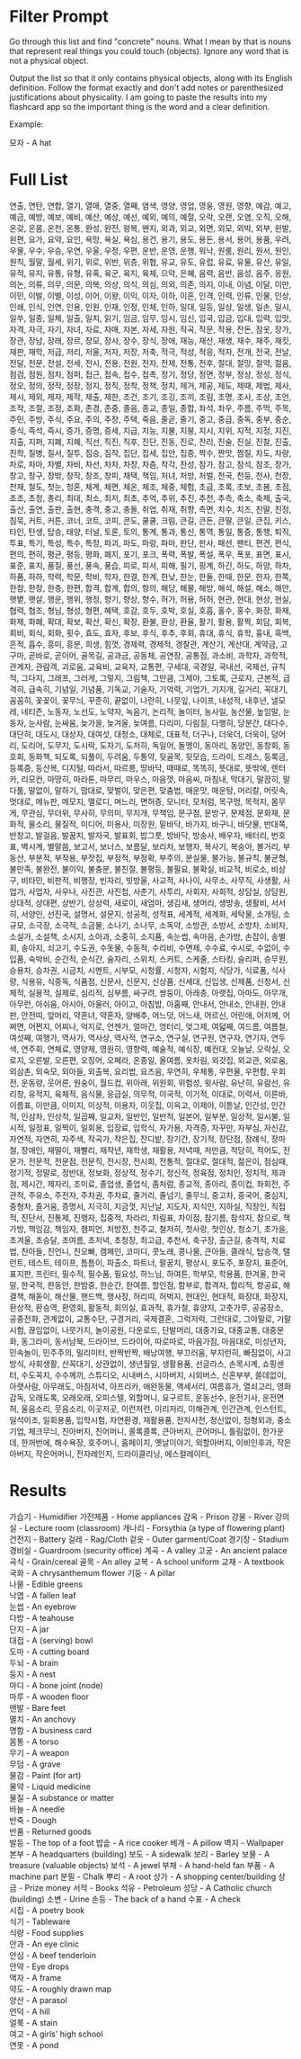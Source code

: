 # Filter Prompt

Go through this list and find "concrete" nouns. What I mean by that is nouns that represent real things you could touch (objects). Ignore any word that is not a physical object. 

Output the list so that it only contains physical objects, along with its English definition.
Follow the format exactly and don't add notes or parenthesized justifications about physicality.
I am going to paste the results into my flashcard app so the important thing is the word and a clear definition.

Example:

모자 - A hat

# Full List

연출, 연탄, 연합, 열기, 열매, 열중, 열째, 염색, 영양, 영업, 영웅, 영원, 영향, 예감, 예고, 예금, 예방, 예보, 예비, 예산, 예상, 예선, 예외, 예의, 예절, 오락, 오랜, 오염, 오직, 오해, 온갖, 온몸, 온천, 온통, 완성, 완전, 왕복, 왠지, 외과, 외교, 외면, 외모, 외박, 외부, 왼발, 왼편, 요가, 요약, 요인, 욕망, 욕실, 욕심, 용건, 용기, 용도, 용돈, 용서, 용어, 용품, 우려, 우물, 우수, 우승, 우연, 우울, 우정, 우편, 운반, 운영, 운행, 워낙, 원룸, 원리, 원서, 원인, 원칙, 월말, 월세, 위기, 위로, 위반, 위층, 위협, 유교, 유도, 유럽, 유료, 유물, 유산, 유일, 유적, 유지, 유통, 유형, 유혹, 육군, 육지, 육체, 으악, 은혜, 음력, 음반, 음성, 음주, 응원, 의논, 의류, 의무, 의문, 의복, 의상, 의식, 의심, 의외, 의존, 의지, 이내, 이념, 이달, 이만, 이민, 이발, 이별, 이성, 이어, 이왕, 이익, 이자, 이하, 이혼, 인격, 인력, 인류, 인물, 인상, 인쇄, 인식, 인연, 인용, 인원, 인재, 인정, 인체, 인하, 일대, 일등, 일상, 일생, 일손, 일시, 일쑤, 일종, 일체, 일출, 일치, 읽기, 임금, 임무, 임시, 임신, 입국, 입금, 입대, 입력, 입맛, 자격, 자극, 자기, 자녀, 자료, 자매, 자본, 자세, 자원, 작곡, 작문, 작용, 잔돈, 잠옷, 장가, 장관, 장남, 장래, 장르, 장모, 장사, 장수, 장식, 장애, 재능, 재산, 재생, 재수, 재주, 재킷, 재판, 재학, 저급, 저리, 저울, 저자, 저장, 저축, 적극, 적성, 적응, 적자, 전개, 전국, 전날, 전달, 전문, 전설, 전세, 전시, 전용, 전원, 전자, 전제, 전통, 전후, 절대, 절망, 절약, 젊음, 점검, 점원, 점차, 점퍼, 접근, 접속, 접수, 접촉, 정기, 정당, 정면, 정부, 정상, 정성, 정식, 정오, 정의, 정작, 정장, 정지, 정직, 정착, 정책, 정치, 제거, 제공, 제도, 제때, 제법, 제사, 제시, 제외, 제자, 제작, 제출, 제한, 조건, 조기, 조깅, 조끼, 조림, 조명, 조사, 조상, 조언, 조작, 조절, 조정, 조화, 존경, 존중, 졸음, 종교, 종일, 종합, 좌석, 좌우, 주름, 주먹, 주목, 주민, 주방, 주식, 주요, 주의, 주장, 주택, 죽음, 줄곧, 줄기, 중고, 중급, 중독, 중부, 중순, 중식, 즉석, 즉시, 증가, 증명, 증세, 지급, 지능, 지불, 지붕, 지시, 지위, 지적, 지정, 지진, 지출, 지퍼, 지폐, 지혜, 직선, 직진, 직후, 진단, 진동, 진로, 진리, 진술, 진실, 진찰, 진출, 진학, 질병, 질서, 질투, 짐승, 짐작, 집단, 집세, 집안, 집중, 짝수, 짠맛, 찜질, 차도, 차량, 차로, 차마, 차별, 차비, 차선, 차차, 차창, 차츰, 착각, 찬성, 참가, 참고, 참석, 참조, 창가, 창고, 창구, 창밖, 창작, 창조, 창피, 채택, 책임, 처녀, 처방, 처벌, 천국, 천둥, 천사, 천장, 천재, 철도, 첫눈, 청혼, 체계, 체면, 체온, 체조, 체중, 체험, 초급, 초록, 초보, 초봄, 초점, 초조, 초청, 총리, 최대, 최소, 최저, 최초, 추억, 추위, 추진, 추천, 추측, 축소, 축제, 출국, 출산, 출연, 출판, 출현, 충격, 충고, 충돌, 취업, 취재, 취향, 측면, 치수, 치즈, 친딸, 친정, 침묵, 커트, 커튼, 코너, 코트, 코피, 콘도, 쿨쿨, 크림, 큰길, 큰돈, 큰딸, 큰일, 큰집, 키스, 타인, 탄생, 탑승, 태양, 터널, 토론, 토의, 통계, 통과, 통신, 통역, 통일, 통증, 통행, 퇴직, 투표, 특기, 특성, 특수, 특정, 파괴, 파도, 파랑, 파마, 판단, 판사, 패션, 팬티, 편견, 편식, 편의, 편히, 평균, 평등, 평화, 폐지, 포기, 포크, 폭력, 폭발, 폭설, 폭우, 폭포, 표면, 표시, 표준, 표지, 품질, 풍선, 풍속, 풍습, 피로, 피서, 피해, 필기, 핑계, 하긴, 하도, 하양, 하차, 하품, 하하, 학력, 학문, 학비, 학자, 한결, 한계, 한낮, 한눈, 한둘, 한때, 한문, 한자, 한쪽, 한참, 한창, 한층, 한편, 합격, 합계, 합의, 항의, 해당, 해물, 해방, 해석, 해설, 해소, 해안, 햇볕, 햇살, 행운, 행위, 행정, 향기, 향상, 향수, 허가, 허용, 허허, 현관, 현대, 현상, 현실, 협력, 협조, 형님, 형성, 형편, 혜택, 호감, 호두, 호박, 호실, 호흡, 홀수, 홍수, 화장, 화재, 화제, 화폐, 확대, 확보, 확산, 확신, 확장, 환불, 환상, 환율, 활기, 활용, 활짝, 회담, 회복, 회비, 회식, 회화, 횟수, 효도, 효자, 후보, 후식, 후추, 후회, 휴대, 휴식, 휴학, 흉내, 흑백, 흔적, 흡수, 흥미, 흥분, 희생, 힘껏, 경제력, 경제적, 경찰관, 계산기, 계산대, 계약금, 고구마, 곧바로, 곧이어, 골목길, 공과금, 공동체, 공연장, 공통점, 과소비, 과학자, 과학적, 관계자, 관람객, 괴로움, 교육비, 교육자, 교통편, 구세대, 국경일, 국내선, 국제선, 규칙적, 그다지, 그래프, 그러게, 그렇지, 그림책, 그만큼, 그제야, 그토록, 근로자, 근본적, 급격히, 급속히, 기념일, 기념품, 기독교, 기술자, 기억력, 기업가, 기지개, 길거리, 꼭대기, 꼼꼼히, 꽃꽂이, 꽃무늬, 꾸준히, 끝없이, 나란히, 나뭇잎, 나이프, 내성적, 내후년, 낼모레, 네티즌, 노동자, 노선도, 노약자, 녹음기, 논리적, 놀이터, 농사일, 농산물, 높임말, 눈동자, 눈사람, 눈싸움, 늦가을, 늦겨울, 늦여름, 다리미, 다림질, 다행히, 당분간, 대다수, 대단히, 대도시, 대상자, 대여섯, 대청소, 대체로, 대표적, 더구나, 더욱더, 더욱이, 덩어리, 도리어, 도무지, 도시락, 도자기, 도저히, 독일어, 돌멩이, 동아리, 동양인, 동창회, 동호회, 동화책, 되도록, 되풀이, 두려움, 두통약, 뒷골목, 뒷모습, 드라이, 드레스, 등록금, 등록증, 등산복, 디지털, 따라서, 따르릉, 땅바닥, 때때로, 똑똑히, 뜻대로, 뜻밖에, 렌터카, 리모컨, 마땅히, 마라톤, 마무리, 마우스, 마음껏, 마음씨, 마침내, 막대기, 말끔히, 말다툼, 말없이, 말하기, 맘대로, 맞벌이, 맞은편, 맞춤법, 매운맛, 매운탕, 머리칼, 머릿속, 멋대로, 메뉴판, 메모지, 멜로디, 며느리, 면허증, 모니터, 모처럼, 목구멍, 목적지, 몸무게, 무관심, 무더위, 무사히, 무의미, 무지개, 무책임, 문구점, 문방구, 문제점, 문화재, 문화적, 물소리, 물질적, 미디어, 미용사, 미장원, 밑바닥, 바가지, 바구니, 바닷물, 반대쪽, 반창고, 발걸음, 발꿈치, 발자국, 발표회, 밥그릇, 방바닥, 방송사, 배우자, 배터리, 번호표, 벽시계, 별말씀, 보고서, 보너스, 보름달, 보리차, 보행자, 복사기, 복숭아, 볼거리, 부동산, 부분적, 부작용, 부잣집, 부정적, 부정확, 부주의, 분실물, 불가능, 불규칙, 불균형, 불만족, 불완전, 불이익, 불충분, 불친절, 불평등, 불필요, 불확실, 비교적, 비로소, 비상구, 비타민, 비판적, 비행장, 빈자리, 빗방울, 사교적, 사나이, 사무소, 사무직, 사생활, 사업가, 사업자, 사우나, 사진관, 사진첩, 사춘기, 사투리, 사회자, 사회적, 상담실, 상담원, 상대적, 상대편, 상반기, 상상력, 새로이, 새엄마, 생김새, 생머리, 생방송, 생활비, 서서히, 서양인, 선진국, 설명서, 설문지, 성공적, 성적표, 세계적, 세계화, 세탁물, 소개팅, 소규모, 소극장, 소극적, 소금물, 소나기, 소나무, 소독약, 소방관, 소방서, 소방차, 소비자, 소설가, 소설책, 소시지, 소아과, 소중히, 소지품, 속눈썹, 속마음, 손가방, 손잡이, 송별회, 송아지, 쇠고기, 수도권, 수돗물, 수동적, 수리비, 수면제, 수수료, 수시로, 수없이, 수입품, 숙박비, 순간적, 순식간, 술자리, 스위치, 스커트, 스케줄, 스타킹, 슬리퍼, 승무원, 승용차, 승차권, 시금치, 시멘트, 시부모, 시청률, 시청자, 시험지, 식당가, 식료품, 식사량, 식용유, 식중독, 식품점, 신문사, 신문지, 신상품, 신세대, 신입생, 신제품, 신청서, 신체적, 실용적, 실제로, 심리적, 심부름, 싸구려, 쌍둥이, 아래층, 아랫집, 아마도, 아무개, 아무런, 아쉬움, 아시아, 아울러, 아이고, 아침밥, 아홉째, 안내서, 안내소, 안내원, 안내판, 안전띠, 앞머리, 약혼녀, 약혼자, 양배추, 어느덧, 어느새, 어르신, 어린애, 어저께, 어쩌면, 어쩐지, 어찌나, 억지로, 언젠가, 얼마간, 엉터리, 엊그제, 여덟째, 여드름, 여름철, 여섯째, 여행가, 역사가, 역사상, 역사적, 연구소, 연구실, 연구원, 연구자, 연기자, 연두색, 연주회, 연체료, 영양제, 영원히, 영향력, 예술적, 예식장, 예컨대, 오늘날, 오락실, 오로지, 오른발, 오른편, 오징어, 오페라, 온종일, 올여름, 옷차림, 외갓집, 외교관, 외로움, 외삼촌, 외숙모, 외아들, 외출복, 요리법, 요즈음, 우연히, 우체통, 우편물, 우편함, 우회전, 운동량, 웃어른, 원숭이, 월드컵, 위아래, 위원회, 위험성, 윗사람, 유난히, 유람선, 유리창, 유적지, 육체적, 음식물, 응급실, 의무적, 이국적, 이기적, 이대로, 이력서, 이른바, 이름표, 이만큼, 이미지, 이상적, 이용자, 이웃집, 이윽고, 이제야, 이튿날, 인간성, 인간적, 인삼차, 인상적, 일곱째, 일교차, 일반인, 일반적, 일본어, 일부분, 일상적, 일시불, 일시적, 일정표, 일찍이, 일회용, 입장료, 입학식, 자가용, 자격증, 자꾸만, 자부심, 자신감, 자연적, 자연히, 자주색, 작곡가, 작은집, 잔디밭, 장기간, 장기적, 장단점, 장례식, 장마철, 장애인, 재떨이, 재빨리, 재작년, 재학생, 재활용, 저녁때, 저만큼, 적당히, 적어도, 전문가, 전문적, 전문점, 전문직, 전시장, 전시회, 전통적, 절대로, 절대적, 젊은이, 점심때, 정기적, 정말로, 정반대, 정보화, 정상적, 정수기, 정신적, 정육점, 정치인, 정치적, 제과점, 제시간, 제자리, 조미료, 졸업생, 졸업식, 좀처럼, 종교적, 종아리, 종이컵, 좌회전, 주관적, 주유소, 주전자, 주차권, 주차료, 줄거리, 줄넘기, 줄무늬, 중고차, 중국어, 중심지, 중형차, 즐거움, 증명서, 지극히, 지금껏, 지난날, 지도자, 지식인, 지하실, 직장인, 직접적, 진단서, 진통제, 진행자, 집중적, 차라리, 차림표, 차이점, 참기름, 참석자, 참으로, 책가방, 책임감, 책임자, 챔피언, 처방전, 천주교, 철저히, 첫사랑, 첫인상, 청소기, 초가을, 초겨울, 초승달, 초여름, 초저녁, 초청장, 최고급, 추천서, 축구장, 출근길, 충격적, 치료법, 친아들, 친언니, 친오빠, 캠페인, 코미디, 콧노래, 콩나물, 큰아들, 클래식, 탑승객, 탤런트, 테스트, 테이프, 틈틈이, 파출소, 파트너, 팔꿈치, 평상시, 포도주, 포장지, 표준어, 표지판, 프린터, 필수적, 필수품, 필요성, 하느님, 하여튼, 학부모, 학용품, 한겨울, 한국말, 한국적, 한동안, 한밤중, 한순간, 한여름, 할인점, 함부로, 합격자, 합리적, 항공료, 해결책, 해돋이, 해산물, 핸드백, 행사장, 허리띠, 허벅지, 현대인, 현대적, 화장대, 화장지, 환상적, 환승역, 환영회, 활동적, 회의실, 효과적, 휴가철, 휴양지, 고춧가루, 공공장소, 공중전화, 관계없이, 교통수단, 구경거리, 국제결혼, 그럭저럭, 그런대로, 그야말로, 기말시험, 끊임없이, 나뭇가지, 놀이공원, 다운로드, 단발머리, 대중가요, 대중교통, 대중문화, 동그라미, 동서남북, 드라이브, 드라이어, 따로따로, 마음가짐, 마음대로, 미성년자, 민속놀이, 민주주의, 밀리미터, 반짝반짝, 배낭여행, 부끄러움, 부지런히, 빠짐없이, 사고방식, 사회생활, 산꼭대기, 상관없이, 생년월일, 생활용품, 선글라스, 손목시계, 쇼핑센터, 수도꼭지, 수수께끼, 스튜디오, 시내버스, 시아버지, 시외버스, 신혼부부, 쓸데없이, 아랫사람, 아무래도, 아침저녁, 아프리카, 애완동물, 액세서리, 여름휴가, 열쇠고리, 영화감독, 오래도록, 오래오래, 오피스텔, 외할머니, 요구르트, 운동선수, 운전기사, 운전면허, 울음소리, 웃음소리, 이곳저곳, 이런저런, 이리저리, 이해관계, 인간관계, 인스턴트, 일석이조, 일회용품, 입학시험, 자연환경, 재활용품, 전자사전, 정신없이, 정형외과, 중소기업, 체크무늬, 친아버지, 친어머니, 콜록콜록, 큰아버지, 큰어머니, 틀림없이, 한가운데, 한꺼번에, 해수욕장, 호주머니, 홈페이지, 옛날이야기, 외할아버지, 이비인후과, 작은아버지, 작은어머니, 전자레인지, 드라이클리닝, 에스컬레이터, 
# Results
가습기 - Humidifier
가전제품 - Home appliances
감옥 - Prison
강물 - River
강의실 - Lecture room (classroom)
개나리 - Forsythia (a type of flowering plant)
건전지 - Battery
걸레 - Rag/Cloth
겉옷 - Outer garment/Coat
경기장 - Stadium
경비실 - Guardroom (security office)
계곡 - A valley
고궁 - An ancient palace
곡식 - Grain/cereal
골목 - An alley
교복 - A school uniform
교재 - A textbook
국화 - A chrysanthemum flower
기둥 - A pillar  
나물 - Edible greens  
낙엽 - A fallen leaf  
눈썹 - An eyebrow  
다방 - A teahouse  
단지 - A jar  
대접 - A (serving) bowl  
도마 - A cutting board  
두뇌 - A brain  
둥지 - A nest  
마디 - A bone joint (node)  
마루 - A wooden floor  
맨발 - Bare feet  
멸치 - An anchovy  
명함 - A business card  
몸통 - A torso  
무기 - A weapon  
무덤 - A grave  
물감 - Paint (for art)  
물약 - Liquid medicine  
물질 - A substance or matter  
바늘 - A needle  
반죽 - Dough  
반품 - Returned goods  
발등 - The top of a foot
밥솥 - A rice cooker
베개 - A pillow
벽지 - Wallpaper
본부 - A headquarters (building)
보도 - A sidewalk
보리 - Barley
보물 - A treasure (valuable objects)
보석 - A jewel
부채 - A hand-held fan
부품 - A machine part
분필 - Chalk
뿌리 - A root
상가 - A shopping center/building
상금 - Prize money
서적 - Books
석유 - Petroleum
성당 - A Catholic church (building)
소변 - Urine
손등 - The back of a hand
수표 - A check  
시집 - A poetry book  
식기 - Tableware  
식량 - Food supplies  
안과 - An eye clinic  
안심 - A beef tenderloin  
안약 - Eye drops  
액자 - A frame  
약도 - A roughly drawn map  
양산 - A parasol  
언덕 - A hill  
얼룩 - A stain  
여고 - A girls' high school  
연못 - A pond